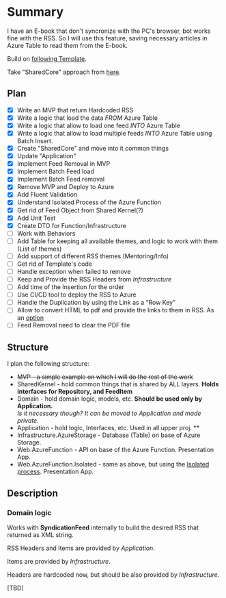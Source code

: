 # Summary

I have an E-book that don't syncronize with the PC's browser, bot works fine with the RSS.
So I will use this feature, saving necessary articles in Azure Table to read them from the E-book.

Build on [following Template](https://github.com/jasontaylordev/CleanArchitecture).

Take "SharedCore" approach from [here](https://github.com/ardalis/CleanArchitecture/).

## Plan

- [x] Write an MVP that return Hardcoded RSS
- [x] Write a logic that load the data *FROM* Azure Table
- [x] Write a logic that allow to load one feed *INTO* Azure Table
- [x] Write a logic that allow to load multiple feeds *INTO* Azure Table using Batch Insert.
- [x] Create "SharedCore" and move into it common things
- [x] Update "Application"
- [x] Implement Feed Removal in MVP
- [x] Implement Batch Feed load
- [x] Implement Batch Feed removal
- [x] Remove MVP and Deploy to Azure
- [x] Add Fluent Validation
- [x] Understand Isolated Process of the Azure Function
- [x] Get rid of Feed Object from Shared Kernel(?)
- [x] Add Unit Test
- [x] Create DTO for Function/Infrastructure
- [ ] Work with Behaviors
- [ ] Add Table for keeping all available themes, and logic to work with them (List of themes)
- [ ] Add support of different RSS themes (Mentoring/Info)
- [ ] Get rid of Template's code
- [ ] Handle exception when failed to remove
- [ ] Keep and Provide the RSS Headers from *Infrastructure*
- [ ] Add time of the Insertion for the order
- [ ] Use CI/CD tool to deploy the RSS to Azure
- [ ] Handle the Duplication by using the Link as a "Row Key"
- [ ] Allow to convert HTML to pdf and provide the links to them in RSS. As an [option](https://www.syncfusion.com/blogs/post/html-to-pdf-conversion-in-csharp.aspx)
- [ ] Feed Removal need to clear the PDF file

## Structure

I plan the following structure:

- ~~MVP - a simple example on which I will do the rest of the work~~
- SharedKernel - hold common things that is shared by ALL layers. **Holds interfaces for Repository, and FeedItem**
- Domain - hold domain logic, models, etc. **Should be used only by Application.**  
*Is it necessary though? It can be moved to Application and made private.*
- Application - hold logic, Interfaces, etc. Used in all upper proj. **
- Infrastructure.AzureStorage - Database (Table) on base of Azure Storage.
- Web.AzureFunction - API on base of the Azure Function. Presentation App.
- Web.AzureFunction.Isolated - same as above, but using the [Isolated process](https://learn.microsoft.com/en-us/azure/azure-functions/dotnet-isolated-process-guide). Presentation App.

## Description

### Domain logic

Works with **SyndicationFeed** internally to build the desired RSS that returned as XML string.

RSS Headers and Items are provided by *Application*.

Items are provided by *Infrastructure*.

Headers are hardcoded now, but should be also provided by *Infrastructure*.

[TBD]